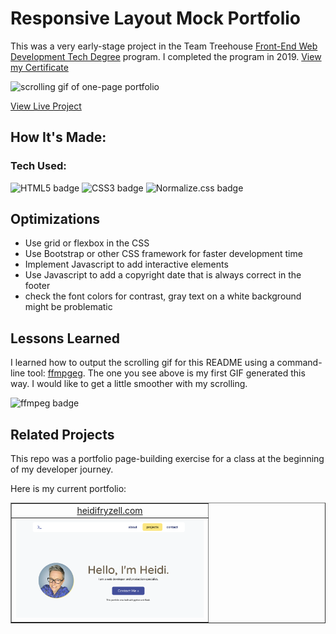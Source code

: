 # Responsive Layout Mock Portfolio
This was a very early-stage project in the Team Treehouse [Front-End Web Development Tech Degree](https://teamtreehouse.com/techdegree/front-end-web-development) program. I completed the program in 2019. [View my Certificate](https://www.credential.net/1700e85d-d29e-493d-a28e-a8c1860459c8#acc.PS7ITKNb)

<img src="./images/fetd2.gif" alt="scrolling gif of one-page portfolio" />

[View Live Project](https://heidifryzell.com/fetd-project-2/)

## How It's Made:
### Tech Used:
<img src="https://img.shields.io/badge/HTML-black?style=flat-square&logo=html5" alt="HTML5 badge" height="50"> <img src="https://img.shields.io/badge/CSS-black?style=flat-square&logo=css3" alt="CSS3 badge" height="50"> <img src="https://img.shields.io/badge/Normalize.css-black?style=flat-square&logo=Normalize.css" alt="Normalize.css badge" height="50">

## Optimizations

- Use grid or flexbox in the CSS
- Use Bootstrap or other CSS framework for faster development time
- Implement Javascript to add interactive elements
- Use Javascript to add a copyright date that is always correct in the footer
- check the font colors for contrast, gray text on a white background might be problematic

## Lessons Learned

I learned how to output the scrolling gif for this README using a command-line tool: [ffmpgeg](https://ffmpeg.org/). The one you see above is my first GIF generated this way. I would like to get a little smoother with my scrolling.

<img src="https://img.shields.io/badge/ffmpeg-007808?style=flat-square&logo=ffmpeg" alt="ffmpeg badge" height="50">

## Related Projects
This repo was a portfolio page-building exercise for a class at the beginning of my developer journey.

Here is my current portfolio:


<table border="1">
  <tr>
    <td style="text-align: center;"><a href="https://heidifryzell.com">heidifryzell.com</a></td>
  </tr>
  <tr>
    <td><a href="https://heidifryzell.com"><img width="300" src="https://raw.githubusercontent.com/heidi37/my-python-portfolio/main/static/images/screenshot.png" alt="screenshot of web development portfolio built with Python" /></a></td>
  </tr>
</table>
